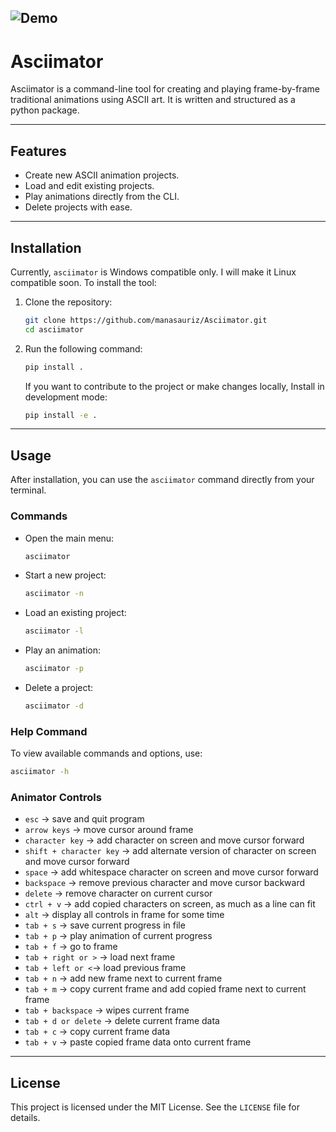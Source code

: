 ![Demo](demo.gif)
---

# **Asciimator**

Asciimator is a command-line tool for creating and playing frame-by-frame traditional animations using ASCII art. It is written and structured as a python package.

---

## **Features**
- Create new ASCII animation projects.
- Load and edit existing projects.
- Play animations directly from the CLI.
- Delete projects with ease.

---

## **Installation**
Currently, `asciimator` is Windows compatible only. I will make it Linux compatible soon. To install the tool:

1. Clone the repository:
   ```bash
   git clone https://github.com/manasauriz/Asciimator.git
   cd asciimator
   ```
2. Run the following command:
    ```bash
    pip install .
    ```
    If you want to contribute to the project or make changes locally, Install in development mode:
   ```bash
   pip install -e .
   ```

---

## **Usage**
After installation, you can use the `asciimator` command directly from your terminal.

### **Commands**
- Open the main menu:
  ```bash
  asciimator
  ```
- Start a new project:
  ```bash
  asciimator -n
  ```
- Load an existing project:
  ```bash
  asciimator -l
  ```
- Play an animation:
  ```bash
  asciimator -p
  ```
- Delete a project:
  ```bash
  asciimator -d
  ```

### **Help Command**
To view available commands and options, use:
```bash
asciimator -h
```

### **Animator Controls**
- `esc` -> save and quit program
- `arrow keys` -> move cursor around frame
- `character key` -> add character on screen and move cursor forward
- `shift + character key` -> add alternate version of character on screen and move cursor forward
- `space` -> add whitespace character on screen and move cursor forward
- `backspace` -> remove previous character and move cursor backward
- `delete` -> remove character on current cursor
- `ctrl + v` -> add copied characters on screen, as much as a line can fit
- `alt` -> display all controls in frame for some time
- `tab + s` -> save current progress in file
- `tab + p` -> play animation of current progress
- `tab + f` -> go to frame
- `tab + right or >` -> load next frame
- `tab + left or <`-> load previous frame
- `tab + n` -> add new frame next to current frame
- `tab + m` -> copy current frame and add copied frame next to current frame
- `tab + backspace` -> wipes current frame
- `tab + d or delete` -> delete current frame data
- `tab + c` -> copy current frame data
- `tab + v` -> paste copied frame data onto current frame

---

## **License**
This project is licensed under the MIT License. See the `LICENSE` file for details.